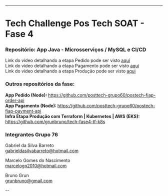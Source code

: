 -----
# Tech Challenge Pos Tech SOAT - Fase 4
### Repositório: App Java - Microsserviços / MySQL e CI/CD

Link do vídeo detalhando a etapa Pedido pode ser visto <a href="https://youtu.be/lSLQmkRzsCk" target="_blank">aqui</a> <br>
Link do vídeo detalhando a etapa Pagamento pode ser visto <a href="https://www.youtube.com/watch?v=4ret1kL2kYU" target="_blank">aqui</a> <br>
Link do vídeo detalhando a etapa Produção pode ser visto <a href="https://www.youtube.com/watch?v=AzamHlOm1KM" target="_blank">aqui</a> <br>

### Outros repositórios da fase:
<b> App Pedido (Node): </b>  https://github.com/posttech-grupo60/postech-fiap-order-api <br>
<b> App Pagamento (Node): </b> https://github.com/posttech-grupo60/postech-fiap-payment-api <br>
<b> Infra Etapa Produção com Terraform | Kubernetes | AWS (EKS): </b> https://github.com/grunbruno/tech-fase4-tf-k8s <br>

### Integrantes Grupo 76

Gabriel da Silva Barreto<br>
gabrieldasilvabarreto@hotmail.com

Marcelo Gomes do Nascimento <br>
marcelogn2010@hotmail.com

Bruno Grun <br>
grunbruno@gmail.com


--
